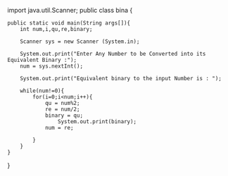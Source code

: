 import java.util.Scanner;
public class bina {
	
	public static void main(String args[]){
		int num,i,qu,re,binary;
		
		Scanner sys = new Scanner (System.in);
		
		System.out.print("Enter Any Number to be Converted into its Equivalent Binary :");
		num = sys.nextInt();
		
		System.out.print("Equivalent binary to the input Number is : ");
		
		while(num!=0){
			for(i=0;i<num;i++){
				qu = num%2;
				re = num/2;
				binary = qu;
					System.out.print(binary);
				num = re;
				
			}
		}
	}

}

